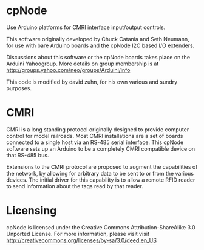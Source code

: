 cpNode
======

Use Arduino platforms for CMRI interface input/output controls.

This software originally developed by Chuck Catania and Seth Neumann, for use
with bare Arduino boards and the cpNode I2C based I/O extenders.

Discussions about this software or the cpNode boards takes place on
the Arduini Yahoogroup.  More details on group membership is at
http://groups.yahoo.com/neo/groups/Arduini/info


This code is modified by david zuhn, for his own various and sundry purposes.



CMRI
====

CMRI is a long standing protocol originally designed to provide
computer control for model railroads.  Most CMRI installations are a
set of boards connected to a single host via an RS-485 serial
interface.  This cpNode software sets up an Arduino to be a completely
CMRI compatible device on that RS-485 bus.

Extensions to the CMRI protocol are proposed to augment the
capabilities of the network, by allowing for arbitrary data to be sent
to or from the various devices.  The initial driver for this
capability is to allow a remote RFID reader to send information about
the tags read by that reader.


Licensing
=========

cpNode is licensed under the Creative Commons Attribution-ShareAlike
3.0 Unported License.  For more information, please visit visit
http://creativecommons.org/licenses/by-sa/3.0/deed.en_US

